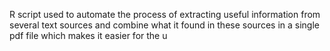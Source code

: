 R script used to automate the process of extracting useful information from several text sources and combine what it found in these sources in a single pdf file which makes it easier for the u